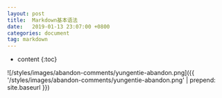 ```yaml
---
layout: post
title:  Markdown基本语法
date:   2019-01-13 23:07:00 +0800
categories: document
tag: markdown
---
```


* content
{:toc}


![/styles/images/abandon-comments/yungentie-abandon.png]({{ '/styles/images/abandon-comments/yungentie-abandon.png' | prepend: site.baseurl  }})